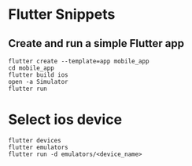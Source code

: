 # Flutter Snippets

## Create and run a simple Flutter app

    flutter create --template=app mobile_app
    cd mobile_app
    flutter build ios
    open -a Simulator
    flutter run

# Select ios device

    flutter devices
    flutter emulators
    flutter run -d emulators/<device_name>
